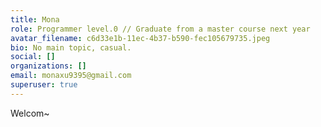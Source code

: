 ```yaml
---
title: Mona
role: Programmer level.0 // Graduate from a master course next year
avatar_filename: c6d33e1b-11ec-4b37-b590-fec105679735.jpeg
bio: No main topic, casual.
social: []
organizations: []
email: monaxu9395@gmail.com
superuser: true
---
```

Welcom~